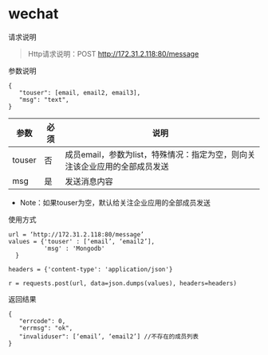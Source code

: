 # wechat
请求说明
>Http请求说明：POST
>http://172.31.2.118:80/message

参数说明


```
{
   "touser": [email, email2, email3],
   "msg": "text",
}

```


 参数 | 必须 | 说明
---|--- |---
touser  | 否  |成员email，参数为list，特殊情况：指定为空，则向关注该企业应用的全部成员发送
msg     | 是  |发送消息内容

- Note：如果touser为空，默认给关注企业应用的全部成员发送

使用方式

```
url = ‘http://172.31.2.118:80/message’
values = {'touser' : [‘email’, ‘email2’],
          'msg' : 'Mongodb'
  }

headers = {'content-type': 'application/json'}

r = requests.post(url, data=json.dumps(values), headers=headers)

```

返回结果

```
{
   "errcode": 0,
   "errmsg": "ok",
   "invaliduser": [‘email’, ‘email2’] //不存在的成员列表
}

```






